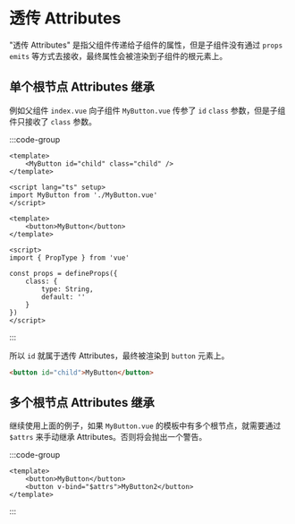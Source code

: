 # 透传 Attributes

"透传 Attributes" 是指父组件传递给子组件的属性，但是子组件没有通过 `props` `emits` 等方式去接收，最终属性会被渲染到子组件的根元素上。

## 单个根节点 Attributes 继承

例如父组件 `index.vue` 向子组件 `MyButton.vue` 传参了 `id` `class` 参数，但是子组件只接收了 `class` 参数。

:::code-group

```vue [index.vue]
<template>
    <MyButton id="child" class="child" />
</template>

<script lang="ts" setup>
import MyButton from './MyButton.vue'
</script>
```

```vue [MyButton.vue]
<template>
    <button>MyButton</button>
</template>

<script>
import { PropType } from 'vue'

const props = defineProps({
    class: {
        type: String,
        default: ''
    }
})
</script>
```

:::

所以 `id` 就属于透传 Attributes，最终被渲染到 `button` 元素上。

```html
<button id="child">MyButton</button>
```

## 多个根节点 Attributes 继承

继续使用上面的例子，如果 `MyButton.vue` 的模板中有多个根节点，就需要通过 `$attrs` 来手动继承 Attributes。否则将会抛出一个警告。

:::code-group

```vue [MyButton.vue]
<template>
    <button>MyButton</button>
    <button v-bind="$attrs">MyButton2</button>
</template>
```

:::
